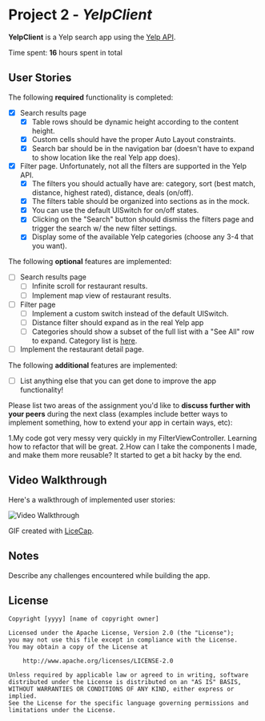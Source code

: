 # Project 2 - *YelpClient*

**YelpClient** is a Yelp search app using the [Yelp API](http://www.yelp.com/developers/documentation/v2/search_api).

Time spent: **16** hours spent in total

## User Stories

The following **required** functionality is completed:

- [x] Search results page
   - [x] Table rows should be dynamic height according to the content height.
   - [x] Custom cells should have the proper Auto Layout constraints.
   - [x] Search bar should be in the navigation bar (doesn't have to expand to show location like the real Yelp app does).
- [x] Filter page. Unfortunately, not all the filters are supported in the Yelp API.
   - [x] The filters you should actually have are: category, sort (best match, distance, highest rated), distance, deals (on/off).
   - [x] The filters table should be organized into sections as in the mock.
   - [x] You can use the default UISwitch for on/off states.
   - [x] Clicking on the "Search" button should dismiss the filters page and trigger the search w/ the new filter settings.
   - [x] Display some of the available Yelp categories (choose any 3-4 that you want).

The following **optional** features are implemented:

- [ ] Search results page
   - [ ] Infinite scroll for restaurant results.
   - [ ] Implement map view of restaurant results.
- [ ] Filter page
   - [ ] Implement a custom switch instead of the default UISwitch.
   - [ ] Distance filter should expand as in the real Yelp app
   - [ ] Categories should show a subset of the full list with a "See All" row to expand. Category list is [here](http://www.yelp.com/developers/documentation/category_list).
- [ ] Implement the restaurant detail page.

The following **additional** features are implemented:

- [ ] List anything else that you can get done to improve the app functionality!

Please list two areas of the assignment you'd like to **discuss further with your peers** during the next class (examples include better ways to implement something, how to extend your app in certain ways, etc):

1.My code got very messy very quickly in my FilterViewController. Learning how to refactor that will be great.
2.How can I take the components I made, and make them more reusable? It started to get a bit hacky by the end.

## Video Walkthrough

Here's a walkthrough of implemented user stories:

<img src='[Imgur](http://i.imgur.com/9rffQEY.gifv)' title='Video Walkthrough' width='' alt='Video Walkthrough' />

GIF created with [LiceCap](http://www.cockos.com/licecap/).

## Notes

Describe any challenges encountered while building the app.

## License

    Copyright [yyyy] [name of copyright owner]

    Licensed under the Apache License, Version 2.0 (the "License");
    you may not use this file except in compliance with the License.
    You may obtain a copy of the License at

        http://www.apache.org/licenses/LICENSE-2.0

    Unless required by applicable law or agreed to in writing, software
    distributed under the License is distributed on an "AS IS" BASIS,
    WITHOUT WARRANTIES OR CONDITIONS OF ANY KIND, either express or implied.
    See the License for the specific language governing permissions and
    limitations under the License.
